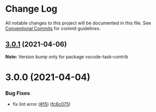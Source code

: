 # Change Log

All notable changes to this project will be documented in this file.
See [Conventional Commits](https://conventionalcommits.org) for commit guidelines.

## [3.0.1](https://github.com/SAP/task-explorer/compare/v3.0.0...v3.0.1) (2021-04-06)

**Note:** Version bump only for package vscode-task-contrib

# 3.0.0 (2021-04-04)

### Bug Fixes

- fix lint error ([#15](https://github.com/SAP/task-explorer/issues/15)) ([fc6c075](https://github.com/SAP/task-explorer/commit/fc6c0750853136a8726a0d2a3d581f6037d8c8d1))
